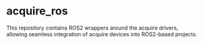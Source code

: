 # acquire_ros

This repository contains ROS2 wrappers around the acquire drivers, allowing seamless integration of acquire devices into ROS2-based projects.

